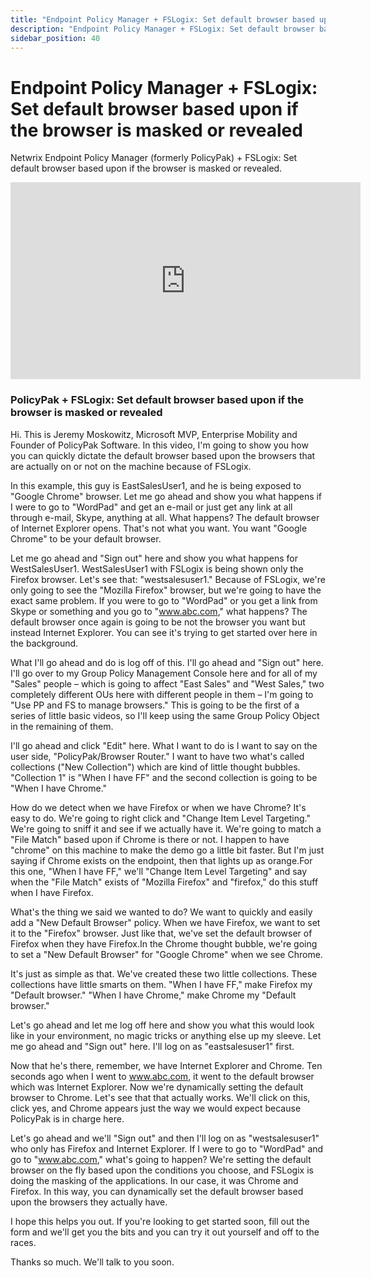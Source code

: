 ```yaml
---
title: "Endpoint Policy Manager + FSLogix: Set default browser based upon if the browser is masked or revealed"
description: "Endpoint Policy Manager + FSLogix: Set default browser based upon if the browser is masked or revealed"
sidebar_position: 40
---
```


# Endpoint Policy Manager + FSLogix: Set default browser based upon if the browser is masked or revealed

Netwrix Endpoint Policy Manager (formerly PolicyPak) + FSLogix: Set default browser based upon if
the browser is masked or revealed.

<iframe width="560" height="315" src="https://www.youtube.com/embed/d-nhpXHv_IM" title="Endpoint Policy Manager + FSLogix: Set default browser based upon if the browser is masked or revealed" frameborder="0" allow="accelerometer; autoplay; clipboard-write; encrypted-media; gyroscope; picture-in-picture; web-share" referrerpolicy="strict-origin-when-cross-origin" allowfullscreen="1"></iframe>

### PolicyPak + FSLogix: Set default browser based upon if the browser is masked or revealed

Hi. This is Jeremy Moskowitz, Microsoft MVP, Enterprise Mobility and Founder of PolicyPak Software.
In this video, I'm going to show you how you can quickly dictate the default browser based upon the
browsers that are actually on or not on the machine because of FSLogix.

In this example, this guy is EastSalesUser1, and he is being exposed to "Google Chrome" browser. Let
me go ahead and show you what happens if I were to go to "WordPad" and get an e-mail or just get any
link at all through e-mail, Skype, anything at all. What happens? The default browser of Internet
Explorer opens. That's not what you want. You want "Google Chrome" to be your default browser.

Let me go ahead and "Sign out" here and show you what happens for WestSalesUser1. WestSalesUser1
with FSLogix is being shown only the Firefox browser. Let's see that: "westsalesuser1." Because of
FSLogix, we're only going to see the "Mozilla Firefox" browser, but we're going to have the exact
same problem. If you were to go to "WordPad" or you get a link from Skype or something and you go to
"www.abc.com," what happens? The default browser once again is going to be not the browser you want
but instead Internet Explorer. You can see it's trying to get started over here in the background.

What I'll go ahead and do is log off of this. I'll go ahead and "Sign out" here. I'll go over to my
Group Policy Management Console here and for all of my "Sales" people – which is going to affect
"East Sales" and "West Sales," two completely different OUs here with different people in them – I'm
going to "Use PP and FS to manage browsers." This is going to be the first of a series of little
basic videos, so I'll keep using the same Group Policy Object in the remaining of them.

I'll go ahead and click "Edit" here. What I want to do is I want to say on the user side,
"PolicyPak/Browser Router." I want to have two what's called collections ("New Collection") which
are kind of little thought bubbles. "Collection 1" is "When I have FF" and the second collection is
going to be "When I have Chrome."

How do we detect when we have Firefox or when we have Chrome? It's easy to do. We're going to right
click and "Change Item Level Targeting." We're going to sniff it and see if we actually have it.
We're going to match a "File Match" based upon if Chrome is there or not. I happen to have "chrome"
on this machine to make the demo go a little bit faster. But I'm just saying if Chrome exists on the
endpoint, then that lights up as orange.For this one, "When I have FF," we'll "Change Item Level
Targeting" and say when the "File Match" exists of "Mozilla Firefox" and "firefox," do this stuff
when I have Firefox.

What's the thing we said we wanted to do? We want to quickly and easily add a "New Default Browser"
policy. When we have Firefox, we want to set it to the "Firefox" browser. Just like that, we've set
the default browser of Firefox when they have Firefox.In the Chrome thought bubble, we're going to
set a "New Default Browser" for "Google Chrome" when we see Chrome.

It's just as simple as that. We've created these two little collections. These collections have
little smarts on them. "When I have FF," make Firefox my "Default browser." "When I have Chrome,"
make Chrome my "Default browser."

Let's go ahead and let me log off here and show you what this would look like in your environment,
no magic tricks or anything else up my sleeve. Let me go ahead and "Sign out" here. I'll log on as
"eastsalesuser1" first.

Now that he's there, remember, we have Internet Explorer and Chrome. Ten seconds ago when I went to
www.abc.com, it went to the default browser which was Internet Explorer. Now we're dynamically
setting the default browser to Chrome. Let's see that that actually works. We'll click on this,
click yes, and Chrome appears just the way we would expect because PolicyPak is in charge here.

Let's go ahead and we'll "Sign out" and then I'll log on as "westsalesuser1" who only has Firefox
and Internet Explorer. If I were to go to "WordPad" and go to "www.abc.com," what's going to happen?
We're setting the default browser on the fly based upon the conditions you choose, and FSLogix is
doing the masking of the applications. In our case, it was Chrome and Firefox. In this way, you can
dynamically set the default browser based upon the browsers they actually have.

I hope this helps you out. If you're looking to get started soon, fill out the form and we'll get
you the bits and you can try it out yourself and off to the races.

Thanks so much. We'll talk to you soon.
